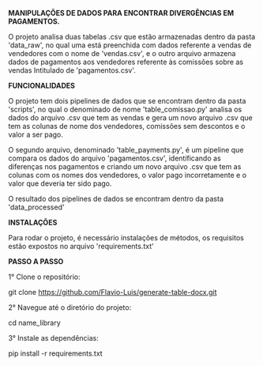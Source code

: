 **MANIPULAÇÕES DE DADOS PARA ENCONTRAR DIVERGÊNCIAS EM PAGAMENTOS.**

O projeto analisa duas tabelas .csv que estão armazenadas dentro da pasta
'data_raw', no qual uma está preenchida com dados referente a vendas de
vendedores com o nome de 'vendas.csv', e o outro arquivo armazena dados de
pagamentos aos vendedores referente às comissões sobre as vendas Intitulado de
'pagamentos.csv'.

**FUNCIONALIDADES**

O projeto tem dois pipelines de dados que se encontram dentro da pasta 'scripts',
no qual o denominado de nome 'table_comissao.py' analisa os dados do arquivo
.csv que tem as vendas e gera um novo arquivo .csv que tem as colunas de nome
dos vendedores, comissões sem descontos e o valor a ser pago.

O segundo arquivo, denominado 'table_payments.py', é um pipeline que compara os
dados do arquivo 'pagamentos.csv', identificando as diferenças nos pagamentos
e criando um novo arquivo .csv que tem as colunas com os nomes dos vendedores,
o valor pago incorretamente e o valor que deveria ter sido pago. 

O resultado dos pipelines de dados se encontram dentro da pasta 'data_processed'

**INSTALAÇÕES**

Para rodar o projeto, é necessário instalações de métodos, os requisitos estão
expostos no arquivo 'requirements.txt'

**PASSO A PASSO**

1° Clone o repositório:

git clone https://github.com/Flavio-Luis/generate-table-docx.git

2° Navegue até o diretório do projeto:

cd name_library

3° Instale as dependências:

pip install -r requirements.txt
